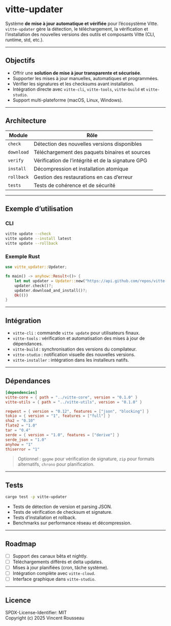 


# vitte-updater

Système **de mise à jour automatique et vérifiée** pour l’écosystème Vitte.  
`vitte-updater` gère la détection, le téléchargement, la vérification et l’installation des nouvelles versions des outils et composants Vitte (CLI, runtime, std, etc.).

---

## Objectifs

- Offrir une **solution de mise à jour transparente et sécurisée**.  
- Supporter les mises à jour manuelles, automatiques et programmées.  
- Vérifier les signatures et les checksums avant installation.  
- Intégration directe avec `vitte-cli`, `vitte-tools`, `vitte-build` et `vitte-studio`.  
- Support multi-plateforme (macOS, Linux, Windows).

---

## Architecture

| Module        | Rôle |
|---------------|------|
| `check`       | Détection des nouvelles versions disponibles |
| `download`    | Téléchargement des paquets binaires et sources |
| `verify`      | Vérification de l’intégrité et de la signature GPG |
| `install`     | Décompression et installation atomique |
| `rollback`    | Gestion des restaurations en cas d’erreur |
| `tests`       | Tests de cohérence et de sécurité |

---

## Exemple d’utilisation

### CLI

```bash
vitte update --check
vitte update --install latest
vitte update --rollback
```

### Exemple Rust

```rust
use vitte_updater::Updater;

fn main() -> anyhow::Result<()> {
    let mut updater = Updater::new("https://api.github.com/repos/vitte-lang/vitte/releases/latest");
    updater.check()?;
    updater.download_and_install()?;
    Ok(())
}
```

---

## Intégration

- `vitte-cli` : commande `vitte update` pour utilisateurs finaux.  
- `vitte-tools` : vérification et automatisation des mises à jour de dépendances.  
- `vitte-build` : synchronisation des versions du compilateur.  
- `vitte-studio` : notification visuelle des nouvelles versions.  
- `vitte-installer` : intégration dans les installeurs natifs.

---

## Dépendances

```toml
[dependencies]
vitte-core = { path = "../vitte-core", version = "0.1.0" }
vitte-utils = { path = "../vitte-utils", version = "0.1.0" }

reqwest = { version = "0.12", features = ["json", "blocking"] }
tokio = { version = "1", features = ["full"] }
sha2 = "0.10"
flate2 = "1.0"
tar = "0.4"
serde = { version = "1.0", features = ["derive"] }
serde_json = "1.0"
anyhow = "1"
thiserror = "1"
```

> Optionnel : `gpgme` pour vérification de signature, `zip` pour formats alternatifs, `chrono` pour planification.

---

## Tests

```bash
cargo test -p vitte-updater
```

- Tests de détection de version et parsing JSON.  
- Tests de vérification de checksum et signature.  
- Tests d’installation et rollback.  
- Benchmarks sur performance réseau et décompression.

---

## Roadmap

- [ ] Support des canaux bêta et nightly.  
- [ ] Téléchargements différés et delta updates.  
- [ ] Mises à jour planifiées (cron, tâche système).  
- [ ] Intégration complète avec `vitte-cloud`.  
- [ ] Interface graphique dans `vitte-studio`.

---

## Licence

SPDX-License-Identifier: MIT  
Copyright (c) 2025 Vincent Rousseau